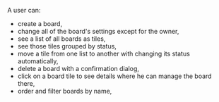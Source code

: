 A user can:
- create a board,
- change all of the board's settings except for the owner,
- see a list of all boards as tiles,
- see those tiles grouped by status,
- move a tile from one list to another with changing its status automatically,
- delete a board with a confirmation dialog,
- click on a board tile to see details where he can manage the board there,
- order and filter boards by name,
